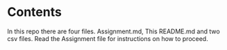 # Contents
In this repo there are four files. Assignment.md, This README.md and two csv files. Read the Assignment file for instructions on how to proceed.


